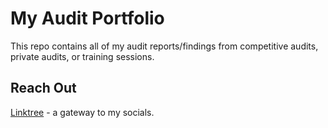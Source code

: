 # My Audit Portfolio

This repo contains all of my audit reports/findings from competitive audits, private audits, or training sessions.

## Reach Out

[Linktree](mgnfy-view/thunder-swap-client) - a gateway to my socials.
